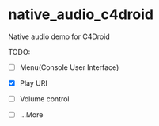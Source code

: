 # native_audio_c4droid
Native audio demo for C4Droid

TODO:

- [ ] Menu(Console User Interface)

- [x] Play URI

- [ ] Volume control

- [ ] ...More
